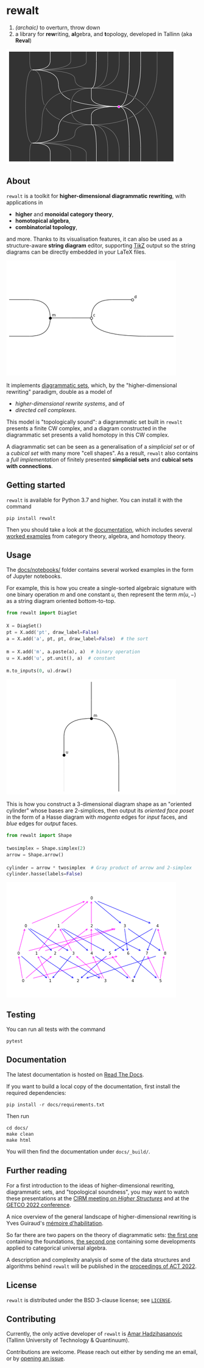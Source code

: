 # rewalt

1. *(archaic)* to overturn, throw down
2. a library for **rew**riting, **al**gebra, and **t**opology, developed in Tallinn (aka **Reval**)

![CoolDiagram](docs/_static/img/readme_1.png)

## About

`rewalt` is a toolkit for **higher-dimensional diagrammatic rewriting**, with applications in

- **higher** and **monoidal category theory**,
- **homotopical algebra**,
- **combinatorial topology**,

and more. Thanks to its visualisation features, it can also be used as a structure-aware **string diagram** editor, supporting [TikZ](https://tikz.net/) output so the string diagrams can be directly embedded in your LaTeX files.

![BlackWhiteDiagram](docs/_static/img/readme_2.png)

It implements [diagrammatic sets](https://arxiv.org/abs/2007.14505), which, by the "higher-dimensional rewriting" paradigm, double as a model of

- *higher-dimensional rewrite systems*, and of
- *directed cell complexes*.

This model is "topologically sound": a diagrammatic set built in `rewalt` presents a finite CW complex, and a diagram constructed in the diagrammatic set presents a valid homotopy in this CW complex.

A diagrammatic set can be seen as a generalisation of a *simplicial set* or of a *cubical set* with many more "cell shapes". As a result, `rewalt` also contains a *full implementation* of finitely presented **simplicial sets** and **cubical sets with connections**.

## Getting started

`rewalt` is available for Python 3.7 and higher. You can install it with the command

```shell
pip install rewalt
```

Then you should take a look at the [documentation](https://rewalt.readthedocs.io/), which includes several [worked examples](https://rewalt.readthedocs.io/en/latest/notebooks.html) from category theory, algebra, and homotopy theory.

## Usage

The [docs/notebooks/](docs/notebooks/) folder contains several worked examples in the form of Jupyter notebooks.

For example, this is how you create a single-sorted algebraic signature with one binary operation $m$ and one constant $u$, then represent the term $m(u, -)$ as a string diagram oriented bottom-to-top.

```python
from rewalt import DiagSet

X = DiagSet()
pt = X.add('pt', draw_label=False)
a = X.add('a', pt, pt, draw_label=False)  # the sort

m = X.add('m', a.paste(a), a)  # binary operation
u = X.add('u', pt.unit(), a)  # constant

m.to_inputs(0, u).draw()
```

![ExampleAlgebra](docs/_static/img/readme_3.png)

This is how you construct a 3-dimensional diagram shape as an "oriented cylinder" whose bases are 2-simplices, then output its *oriented face poset* in the form of a Hasse diagram with *magenta* edges for *input* faces, and *blue* edges for *output* faces.

```python
from rewalt import Shape

twosimplex = Shape.simplex(2)
arrow = Shape.arrow()

cylinder = arrow * twosimplex  # Gray product of arrow and 2-simplex
cylinder.hasse(labels=False)
```

![ExampleTopology](docs/_static/img/readme_4.png)

## Testing

You can run all tests with the command

```shell
pytest
```

## Documentation

The latest documentation is hosted on [Read The Docs](https://rewalt.readthedocs.io/).

If you want to build a local copy of the documentation, first install the required dependencies:

```shell
pip install -r docs/requirements.txt
```

Then run

```shell
cd docs/
make clean
make html
```

You will then find the documentation under `docs/_build/`.

## Further reading

For a first introduction to the ideas of higher-dimensional rewriting, diagrammatic sets, and "topological soundness", you may want to watch these presentations at the [CIRM meeting on *Higher Structures*](https://cirmbox.cirm-math.fr/s/8a8DXyFA4bzaSNF) and at the [GETCO 2022 conference](https://youtu.be/UlVZPiJ87kw).

A nice overview of the general landscape of higher-dimensional rewriting is Yves Guiraud's [mémoire d'habilitation](https://webusers.imj-prg.fr/~yves.guiraud/articles/hdr.pdf).

So far there are two papers on the theory of diagrammatic sets: [the first one](https://arxiv.org/abs/2007.14505) containing the foundations, [the second one](https://arxiv.org/abs/2101.10361) containing some developments applied to categorical universal algebra.

A description and complexity analysis of some of the data structures and algorithms behind `rewalt` will be published in the [proceedings of ACT 2022](https://msp.cis.strath.ac.uk/act2022/).

## License

`rewalt` is distributed under the BSD 3-clause license; see [`LICENSE`](LICENSE).

## Contributing

Currently, the only active developer of `rewalt` is [Amar Hadzihasanovic](https://ioc.ee/~amar) (Tallinn University of Technology & Quantinuum).

Contributions are welcome. Please reach out either by sending me an email, or by [opening an issue](https://github.com/ahadziha/rewalt/issues/new).

